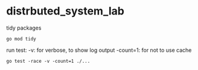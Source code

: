 # distrbuted_system_lab


tidy packages
```
go mod tidy
```

run test:
-v: for verbose, to show log output
-count=1: for not to use cache
```
go test -race -v -count=1 ./...
```
